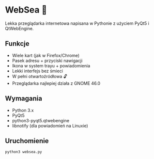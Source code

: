 # WebSea 🐚
Lekka przeglądarka internetowa napisana w Pythonie z użyciem PyQt5 i QtWebEngine.

## Funkcje
- Wiele kart (jak w Firefox/Chrome)
- Pasek adresu + przyciski nawigacji
- Ikona w system trayu + powiadomienia
- Lekki interfejs bez śmieci
- W pełni otwartoźródłowa 🔓
- Przeglądarka najlepiej działa z GNOME 46.0

## Wymagania
- Python 3.x
- PyQt5
- python3-pyqt5.qtwebengine
- libnotify (dla powiadomień na Linuxie)

## Uruchomienie
```bash
python3 websea.py
